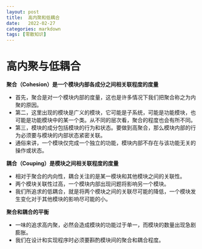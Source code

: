 ```yaml
---
layout: post
title:  高内聚和低耦合
date:   2022-02-27 
categories: markdown
tags: [零散知识]
---
```

# 高内聚与低耦合

**聚合（Cohesion）是一个模块内部各成分之间相关联程度的度量**

- 首先，聚合是对一个模块内部的度量，这也是许多情况下我们把聚合称之为内聚的原因。
- 第二，这里出现的模块是广义的模块，它可能是子系统，可能是功能模块，也可能是功能模块中的某一个类。从不同的层次看，聚合的程度也会有所不同。
- 第三，模块的成分包括模块的行为和状态。要做到高聚合，那么模块内部的行为必须要与模块的内部状态紧密关联。
- 通俗来讲，一个模块仅完成一个独立的功能，模块内部不存在与该功能无关的操作或状态。

**耦合（Couping）是模块之间相关联程度的度量**

- 相对于聚合的内向性，耦合关注的是某一模块和其他模块之间的关联性。
- 两个模块关联性过高，一个模块内部出现问题将影响另一个模块。
- 我们所追求的低耦合，就是将两个模块之间的关联尽可能的降低，一个模块发生变化对于其他模块的影响尽可能的小。

**聚合和耦合的平衡**

- 一味的追求高内聚，必然会造成模块的功能过于单一，而模块的数量出现急剧膨胀。
- 我们在设计和实现程序时必须要斟酌模块间的聚合和耦合程度。
